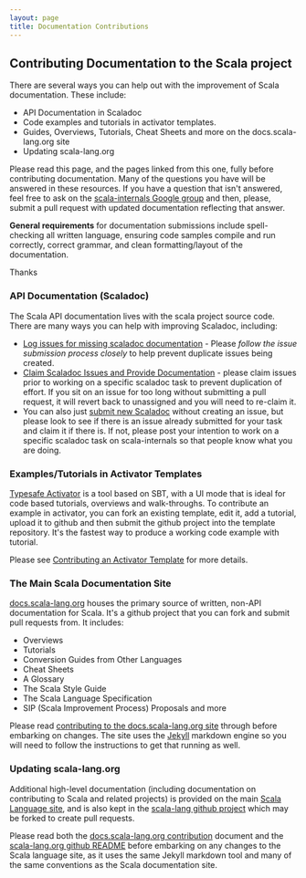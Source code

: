 ```yaml
---
layout: page
title: Documentation Contributions
---
```

## Contributing Documentation to the Scala project

There are several ways you can help out with the improvement of Scala documentation. These include:

* API Documentation in Scaladoc
* Code examples and tutorials in activator templates.
* Guides, Overviews, Tutorials, Cheat Sheets and more on the docs.scala-lang.org site
* Updating scala-lang.org

Please read this page, and the pages linked from this one, fully before contributing documentation. Many of the questions you have will be answered in these resources. If you have a question that isn't answered, feel free to ask on the [scala-internals Google group](https://groups.google.com/forum/#!forum/scala-internals) and then, please, submit a pull request with updated documentation reflecting that answer.

**General requirements** for documentation submissions include spell-checking all written language, ensuring code samples compile and run correctly, correct grammar, and clean formatting/layout of the documentation. 

Thanks

### API Documentation (Scaladoc)

The Scala API documentation lives with the scala project source code. There are many ways you can help with improving Scaladoc, including:

* [Log issues for missing scaladoc documentation](./scala-standard-library-api-documentation.html#contribute-api-documentation-bug-reports) - 
Please *follow the issue submission process closely* to help prevent duplicate issues being created.
* [Claim Scaladoc Issues and Provide Documentation](./scala-standard-library-api-documentation.html) - please claim issues prior to working on a specific scaladoc task to prevent duplication of effort. If you sit on an issue for too long without submitting a pull request, it will revert back to unassigned and you will need to re-claim it.
* You can also just 
[submit new Scaladoc](./scala-standard-library-api-documentation.html) 
without creating an issue, but please look to see if there is an issue already submitted for your task and claim it if there is. If not, please post your intention to work on a specific scaladoc task on scala-internals so that people know what you are doing. 

### Examples/Tutorials in Activator Templates

[Typesafe Activator](https://typesafe.com/community/core-tools/activator-and-sbt) 
is a tool based on SBT, with a UI mode that is ideal for code based tutorials, overviews and walk-throughs. To contribute an example in activator, you can fork an existing template, edit it, add a tutorial, upload it to github and then submit the github project into the template repository. It's the fastest way to produce a working code example with tutorial.

Please see [Contributing an Activator Template](https://typesafe.com/activator/template/contribute) for more details.

### The Main Scala Documentation Site

[docs.scala-lang.org](https://wiki.scala-lang.org/) houses the primary source of written, non-API documentation for Scala. It's a github project that you can fork and submit pull requests from. It includes:

* Overviews
* Tutorials
* Conversion Guides from Other Languages
* Cheat Sheets
* A Glossary
* The Scala Style Guide
* The Scala Language Specification
* SIP (Scala Improvement Process) Proposals
and more

Please read [contributing to the docs.scala-lang.org site](http://docs.scala-lang.org/contribute.html) through before embarking on changes. The site uses 
the [Jekyll](http://jekyllrb.com/) markdown engine so you will need to follow the instructions to get that running as well.

### Updating scala-lang.org

Additional high-level documentation (including documentation on contributing
to Scala and related projects) is provided on the main 
[Scala Language site](http://scala-lang.org), and is also kept in the 
[scala-lang github project](https://github.com/scala/scala-lang) which may be forked to create pull requests. 

Please read both the
[docs.scala-lang.org contribution](http://docs.scala-lang.org/contribute.html) document and the [scala-lang.org github README](https://github.com/scala/scala-lang#scala-langorg) before embarking on any changes to the Scala language site, as it uses the same Jekyll markdown tool and many of the same conventions as the Scala documentation site.

